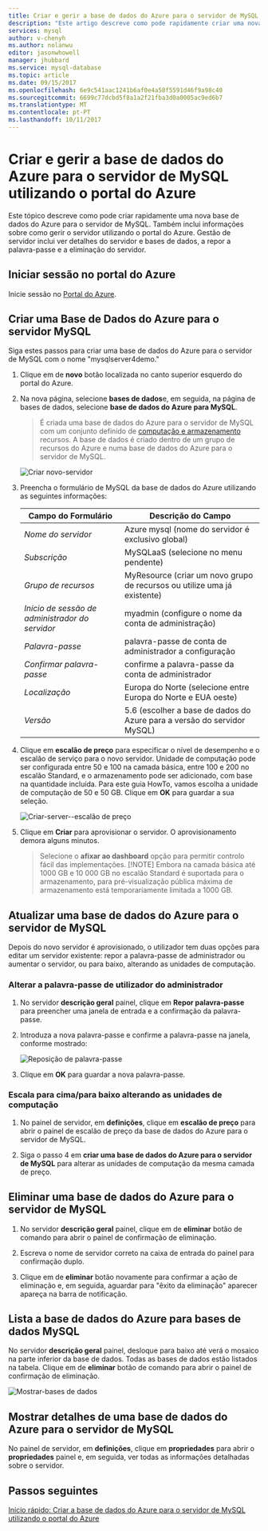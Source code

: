 ```yaml
---
title: Criar e gerir a base de dados do Azure para o servidor de MySQL utilizando o portal do Azure | Microsoft Docs
description: "Este artigo descreve como pode rapidamente criar uma nova base de dados do Azure para o servidor de MySQL e gerir o servidor através do Portal do Azure."
services: mysql
author: v-chenyh
ms.author: nolanwu
editor: jasonwhowell
manager: jhubbard
ms.service: mysql-database
ms.topic: article
ms.date: 09/15/2017
ms.openlocfilehash: 6e9c541aac1241b6af0e4a58f5591d46f9a98c40
ms.sourcegitcommit: 6699c77dcbd5f8a1a2f21fba3d0a0005ac9ed6b7
ms.translationtype: MT
ms.contentlocale: pt-PT
ms.lasthandoff: 10/11/2017
---
```

# <a name="create-and-manage-azure-database-for-mysql-server-using-azure-portal"></a>Criar e gerir a base de dados do Azure para o servidor de MySQL utilizando o portal do Azure
Este tópico descreve como pode criar rapidamente uma nova base de dados do Azure para o servidor de MySQL. Também inclui informações sobre como gerir o servidor utilizando o portal do Azure. Gestão de servidor inclui ver detalhes do servidor e bases de dados, a repor a palavra-passe e a eliminação do servidor.

## <a name="log-in-to-the-azure-portal"></a>Iniciar sessão no portal do Azure
Inicie sessão no [Portal do Azure](https://portal.azure.com).

## <a name="create-an-azure-database-for-mysql-server"></a>Criar uma Base de Dados do Azure para o servidor MySQL
Siga estes passos para criar uma base de dados do Azure para o servidor de MySQL com o nome "mysqlserver4demo."

1. Clique em de **novo** botão localizada no canto superior esquerdo do portal do Azure.

2. Na nova página, selecione **bases de dados**e, em seguida, na página de bases de dados, selecione **base de dados do Azure para MySQL**.

    > É criada uma base de dados do Azure para o servidor de MySQL com um conjunto definido de [computação e armazenamento](./concepts-compute-unit-and-storage.md) recursos. A base de dados é criado dentro de um grupo de recursos do Azure e numa base de dados do Azure para o servidor de MySQL.

   ![Criar novo-servidor](./media/howto-create-manage-server-portal/create-new-server.png)

3. Preencha o formulário de MySQL da base de dados do Azure utilizando as seguintes informações:

    | **Campo do Formulário** | **Descrição do Campo** |
    |----------------|-----------------------|
    | *Nome do servidor* | Azure mysql (nome do servidor é exclusivo global) |
    | *Subscrição* | MySQLaaS (selecione no menu pendente) |
    | *Grupo de recursos* | MyResource (criar um novo grupo de recursos ou utilize uma já existente) |
    | *Início de sessão de administrador do servidor* | myadmin (configure o nome da conta de administração) |
    | *Palavra-passe* | palavra-passe de conta de administrador a configuração |
    | *Confirmar palavra-passe* | confirme a palavra-passe da conta de administrador |
    | *Localização* | Europa do Norte (selecione entre Europa do Norte e EUA oeste) |
    | *Versão* | 5.6 (escolher a base de dados do Azure para a versão do servidor MySQL) |

4. Clique em **escalão de preço** para especificar o nível de desempenho e o escalão de serviço para o novo servidor. Unidade de computação pode ser configurada entre 50 e 100 na camada básica, entre 100 e 200 no escalão Standard, e o armazenamento pode ser adicionado, com base na quantidade incluída. Para este guia HowTo, vamos escolha a unidade de computação de 50 e 50 GB. Clique em **OK** para guardar a sua seleção.

   ![Criar-server--escalão de preço](./media/howto-create-manage-server-portal/create-server-pricing-tier.png)

5. Clique em **Criar** para aprovisionar o servidor. O aprovisionamento demora alguns minutos.

    > Selecione o **afixar ao dashboard** opção para permitir controlo fácil das implementações.
    > [!NOTE]
    > Embora na camada básica até 1000 GB e 10 000 GB no escalão Standard é suportada para o armazenamento, para pré-visualização pública máxima de armazenamento está temporariamente limitada a 1000 GB.</Include>

## <a name="update-an-azure-database-for-mysql-server"></a>Atualizar uma base de dados do Azure para o servidor de MySQL
Depois do novo servidor é aprovisionado, o utilizador tem duas opções para editar um servidor existente: repor a palavra-passe de administrador ou aumentar o servidor, ou para baixo, alterando as unidades de computação.

### <a name="change-the-administrator-user-password"></a>Alterar a palavra-passe de utilizador do administrador
1. No servidor **descrição geral** painel, clique em **Repor palavra-passe** para preencher uma janela de entrada e a confirmação da palavra-passe.

2. Introduza a nova palavra-passe e confirme a palavra-passe na janela, conforme mostrado:

   ![Reposição de palavra-passe](./media/howto-create-manage-server-portal/reset-password.png)

3. Clique em **OK** para guardar a nova palavra-passe.

### <a name="scale-updown-by-changing-compute-units"></a>Escala para cima/para baixo alterando as unidades de computação

1. No painel de servidor, em **definições**, clique em **escalão de preço** para abrir o painel de escalão de preço da base de dados do Azure para o servidor de MySQL.

2. Siga o passo 4 em **criar uma base de dados do Azure para o servidor de MySQL** para alterar as unidades de computação da mesma camada de preço.

## <a name="delete-an-azure-database-for-mysql-server"></a>Eliminar uma base de dados do Azure para o servidor de MySQL

1. No servidor **descrição geral** painel, clique em de **eliminar** botão de comando para abrir o painel de confirmação de eliminação.

2. Escreva o nome de servidor correto na caixa de entrada do painel para confirmação duplo.

3. Clique em de **eliminar** botão novamente para confirmar a ação de eliminação e, em seguida, aguardar para "êxito da eliminação" aparecer apareça na barra de notificação.

## <a name="list-the-azure-database-for-mysql-databases"></a>Lista a base de dados do Azure para bases de dados MySQL
No servidor **descrição geral** painel, desloque para baixo até verá o mosaico na parte inferior da base de dados. Todas as bases de dados estão listados na tabela. Clique em de **eliminar** botão de comando para abrir o painel de confirmação de eliminação.

   ![Mostrar-bases de dados](./media/howto-create-manage-server-portal/show-databases.png)

## <a name="show-details-of-an-azure-database-for-mysql-server"></a>Mostrar detalhes de uma base de dados do Azure para o servidor de MySQL
No painel de servidor, em **definições**, clique em **propriedades** para abrir o **propriedades** painel e, em seguida, ver todas as informações detalhadas sobre o servidor.

## <a name="next-steps"></a>Passos seguintes

[Início rápido: Criar a base de dados do Azure para o servidor de MySQL utilizando o portal do Azure](./quickstart-create-mysql-server-database-using-azure-portal.md)